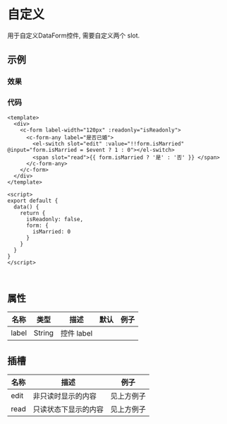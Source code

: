 # 自定义  
用于自定义DataForm控件, 需要自定义两个 slot.

## 示例  

### 效果
<Demo>
  <AnyDemo />
</Demo>

### 代码  
```vue
<template>
  <div>
    <c-form label-width="120px" :readonly="isReadonly"> 
      <c-form-any label="是否已婚">
        <el-switch slot="edit" :value="!!form.isMarried" @input="form.isMarried = $event ? 1 : 0"></el-switch>
        <span slot="read">{{ form.isMarried ? '是' : '否' }} </span>
      </c-form-any>
    </c-form>
  </div>
</template>

<script>
export default {
  data() {
    return {
      isReadonly: false,
      form: {
        isMarried: 0
      }
    }
  }
}
</script>



```

## 属性  
| 名称 | 类型 | 描述 | 默认 |  例子 |  
| ---- | ---- | ---- | ---- | ---- |
| label | String | 控件 label |  | |  

## 插槽  
| 名称 | 描述 |  例子 |  
| ---- | ---- | ---- |  
| edit | 非只读时显示的内容| 见上方例子 |  
| read | 只读状态下显示的内容 | 见上方例子 |  


<Comment />